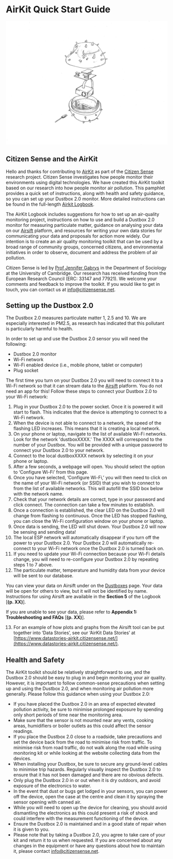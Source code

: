 # AirKit Quick Start Guide

<img src="./images/2.6_exploded_dustbox.jpg" width="600"> 

## Citizen Sense and the AirKit

Hello and thanks for contributing to [AirKit](https://citizensense.net/projects/airkit/) as part of the [Citizen Sense](https://citizensense.net/) research project. Citizen Sense investigates how people monitor their environments using digital technologies. We have created this AirKit toolkit based on our research into how people monitor air pollution. This pamphlet provides a quick set of instructions, along with health and safety guidance, so you can set up your Dustbox 2.0 monitor. More detailed instructions can be found in the full-length [Airkit Logbook](https://github.com/citizensense/AirKit_Logbook/blob/main/toolkit.md). 

The AirKit Logbook includes suggestions for how to set up an air-quality monitoring project, instructions on how to use and build a Dustbox 2.0 monitor for measuring particulate matter, guidance on analysing your data on our [Airsift](https://airsift.citizensense.net/) platform, and resources for writing your own data stories for communicating your data and proposals for action more widely. Our intention is to create an air quality monitoring toolkit that can be used by a broad range of community groups, concerned citizens, and environmental initiatives in order to observe, document and address the problem of air pollution.

Citizen Sense is led by [Prof Jennifer Gabrys](https://research.sociology.cam.ac.uk/profile/professor-jennifer-gabrys) in the Department of Sociology at the University of Cambridge. Our research has received funding from the European Research Council (ERC: 33147 and 77921). We welcome your comments and feedback to improve the toolkit. If you would like to get in touch, you can contact us at [info@citizensense.net](mailto:info@citizensense.net). 

## Setting up the Dustbox 2.0

The Dustbox 2.0 measures particulate matter 1, 2.5 and 10. We are especially interested in PM2.5, as research has indicated that this pollutant is particularly harmful to health. 

In order to set up and use the Dustbox 2.0 sensor you will need the following:
* Dustbox 2.0 monitor
* Wi-Fi network
*	Wi-Fi enabled device (i.e., mobile phone, tablet or computer)
*	Plug socket

The first time you turn on your Dustbox 2.0 you will need to connect it to a Wi-Fi network so that it can stream data to the [Airsift](https://airsift.citizensense.net/) platform. You do not need an app for this! Follow these steps to connect your Dustbox 2.0 to your Wi-Fi network:

1.	Plug in your Dustbox 2.0 to the power socket. Once it is powered it will start to flash. This indicates that the device is attempting to connect to a Wi-Fi network.
2.	When the device is not able to connect to a network, the speed of the flashing LED increases. This means that it is creating a local network.
3.	On your phone or laptop, navigate to the list of available Wi-Fi networks. Look for the network 'dustboxXXXX.' The XXXX will correspond to the number of your Dustbox. You will be provided with a unique password to connect your Dustbox 2.0 to your network.
4.	Connect to the local dustboxXXXX network by selecting it on your phone or laptop.
5.	After a few seconds, a webpage will open. You should select the option to ‘Configure Wi-Fi’ from this page. 
6.	Once you have selected, ‘Configure Wi-Fi,’ you will then need to click on the name of your Wi-Fi network (or SSID) that you wish to connect to from the list of available networks. This will autofill the SSID box below with the network name.
7.	Check that your network details are correct, type in your password and click connect. The connection can take a few minutes to establish. 
8.	Once a connection is established, the clear LED on the Dustbox 2.0 will change from flashing to continuous. Once the LED has stopped flashing, you can close the Wi-Fi configuration window on your phone or laptop. 
9.	Once data is sending, the LED will shut down. Your Dustbox 2.0 will now be sensing and sending data!
10.	The local ESP network will automatically disappear if you turn off the power to your Dustbox 2.0. Your Dustbox 2.0 will automatically re-connect to your Wi-Fi network once the Dustbox 2.0 is turned back on. 
11.	If you need to update your Wi-Fi connection because your Wi-Fi details change, you will need to re-configure your Dustbox 2.0 by repeating steps 1 to 7 above.
12.	The particulate matter, temperature and humidity data from your device will be sent to our database. 

You can view your data on Airsift under on the [Dustboxes](https://airsift.citizensense.net/dustboxes/) page. Your data will be open for others to view, but it will not be identified by name. Instructions for using Airsift are available in the **Section 5** of the Logbook [**(p. XX)**]. 

If you are unable to see your data, please refer to **Appendix 1: Troubleshooting and FAQs** [**(p. XX)**]. 

13.	For an example of how plots and graphs from the Airsift tool can be put together into ‘Data Stories’, see our ‘AirKit Data Stories’ at [https://www.datastories-airkit.citizensense.net/](https://www.datastories-airkit.citizensense.net/).


## Health and Safety

The AirKit toolkit should be relatively straightforward to use, and the Dustbox 2.0 should be easy to plug in and begin monitoring your air quality. However, it is important to follow common-sense precautions when setting up and using the Dustbox 2.0, and when monitoring air pollution more generally. Please follow this guidance when using your Dustbox 2.0:
*	If you have placed the Dustbox 2.0 in an area of expected elevated pollution activity, be sure to minimise prolonged exposure by spending only short periods of time near the monitoring area.
*	Make sure that the sensor is not mounted near any vents, cooking areas, humidifiers or boiler outlets as this could affect the sensor readings.
*	If you place the Dustbox 2.0 close to a roadside, take precautions and set the device back from the road to minimise risk from traffic. To minimise risk from road traffic, do not walk along the road while using monitoring kit or while looking at the website collecting data from the devices. 
*	When installing your Dustbox, be sure to secure any ground-level cables to minimise trip hazards. Regularly visually inspect the Dustbox 2.0 to ensure that it has not been damaged and there are no obvious defects.
*	Only plug the Dustbox 2.0 in or out when it is dry outdoors, and avoid exposure of the electronics to water.
*	In the event that dust or bugs get lodged in your sensors, you can power off the device, open the case at the centre and clean it by spraying the sensor opening with canned air. 
*	While you will need to open up the device for cleaning, you should avoid dismantling the electronics as this could present a risk of shock and could interfere with the measurement functioning of the device.
*	Ensure the Dustbox 2.0 is maintained and in a good state of repair when it is given to you.
*	Please note that by taking a Dustbox 2.0, you agree to take care of your kit and return it to us when requested. 
If you are concerned about any changes in the equipment or have any questions about how to maintain it, please contact [info@citizensense.net](mailto:info@citizensense.net).
